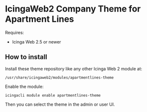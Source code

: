 IcingaWeb2 Company Theme for Apartment Lines
======================================

Requires:
* Icinga Web 2.5 or newer

## How to install

Install these theme repository like any other Icinga Web 2 module at:

    /usr/share/icingaweb2/modules/apartmentlines-theme
    
Enable the module:

    icingacli module enable apartmentlines-theme
    
Then you can select the theme in the admin or user UI.
